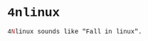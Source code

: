 <font face="courier new">

# 4nlinux  
4<font color="#A52A2A">N</font>linux sounds like "Fall in linux".  
